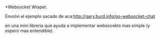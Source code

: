 *Websocket Wraper.

Envolvi el ejemplo sacado de aca:http://gary.burd.info/go-websocket-chat

en una mini libreria que ayuda a implementar websocekts mas simple (y espero mas entendible)
.
